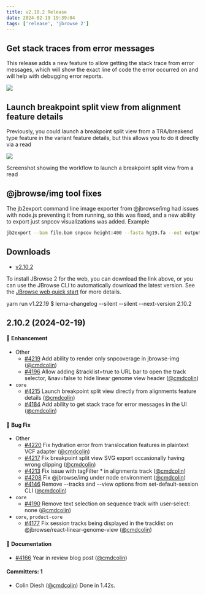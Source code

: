 ```yaml
---
title: v2.10.2 Release
date: 2024-02-19 19:39:04
tags: ['release', 'jbrowse 2']
---
```


## Get stack traces from error messages

This release adds a new feature to allow getting the stack trace from error messages, which will show the exact line of code the error occurred on and will help with debugging error reports.

![](https://github.com/GMOD/jbrowse-components/assets/6511937/42543384-dfbc-4f67-98d5-698c0068cf22)

## Launch breakpoint split view from alignment feature details

Previously, you could launch a breakpoint split view from a TRA/breakend type feature in the variant feature details, but this allows you to do it directly via a read

![](https://github.com/GMOD/jbrowse-components/assets/6511937/dcd37230-5992-4663-8fdb-f56ecf662fcd)

Screenshot showing the workflow to launch a breakpoint split view from a read

## @jbrowse/img tool fixes

The jb2export command line image exporter from @jbrowse/img had issues with node.js preventing it from running, so this was fixed, and a new ability to export just snpcov visualizations was added. Example

```bash
jb2export --bam file.bam snpcov height:400 --fasta hg19.fa --out output.png
```

## Downloads

- [v2.10.2](https://github.com/GMOD/jbrowse-components/releases/tag/v2.10.2)

To install JBrowse 2 for the web, you can download the link above, or you can use the JBrowse CLI to automatically download the latest version. See the [JBrowse web quick start](https://jbrowse.org/jb2/docs/quickstart_web) for more details.

yarn run v1.22.19 $ lerna-changelog --silent --silent --next-version 2.10.2

## 2.10.2 (2024-02-19)

#### :rocket: Enhancement

- Other
  - [#4219](https://github.com/GMOD/jbrowse-components/pull/4219) Add ability to render only snpcoverage in jbrowse-img ([@cmdcolin](https://github.com/cmdcolin))
  - [#4196](https://github.com/GMOD/jbrowse-components/pull/4196) Allow adding &tracklist=true to URL bar to open the track selector, &nav=false to hide linear genome view header ([@cmdcolin](https://github.com/cmdcolin))
- `core`
  - [#4215](https://github.com/GMOD/jbrowse-components/pull/4215) Launch breakpoint split view directly from alignments feature details ([@cmdcolin](https://github.com/cmdcolin))
  - [#4184](https://github.com/GMOD/jbrowse-components/pull/4184) Add ability to get stack trace for error messages in the UI ([@cmdcolin](https://github.com/cmdcolin))

#### :bug: Bug Fix

- Other
  - [#4220](https://github.com/GMOD/jbrowse-components/pull/4220) Fix hydration error from translocation features in plaintext VCF adapter ([@cmdcolin](https://github.com/cmdcolin))
  - [#4217](https://github.com/GMOD/jbrowse-components/pull/4217) Fix breakpoint split view SVG export occasionally having wrong clipping ([@cmdcolin](https://github.com/cmdcolin))
  - [#4213](https://github.com/GMOD/jbrowse-components/pull/4213) Fix issue with tagFilter \* in alignments track ([@cmdcolin](https://github.com/cmdcolin))
  - [#4208](https://github.com/GMOD/jbrowse-components/pull/4208) Fix @jbrowse/img under node environment ([@cmdcolin](https://github.com/cmdcolin))
  - [#4146](https://github.com/GMOD/jbrowse-components/pull/4146) Remove --tracks and --view options from set-default-session CLI ([@cmdcolin](https://github.com/cmdcolin))
- `core`
  - [#4190](https://github.com/GMOD/jbrowse-components/pull/4190) Remove text selection on sequence track with user-select: none ([@cmdcolin](https://github.com/cmdcolin))
- `core`, `product-core`
  - [#4177](https://github.com/GMOD/jbrowse-components/pull/4177) Fix session tracks being displayed in the tracklist on @jbrowse/react-linear-genome-view ([@cmdcolin](https://github.com/cmdcolin))

#### :memo: Documentation

- [#4166](https://github.com/GMOD/jbrowse-components/pull/4166) Year in review blog post ([@cmdcolin](https://github.com/cmdcolin))

#### Committers: 1

- Colin Diesh ([@cmdcolin](https://github.com/cmdcolin)) Done in 1.42s.
